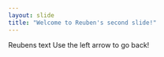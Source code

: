 ```yaml
---
layout: slide
title: "Welcome to Reuben's second slide!"
---
```

Reubens text
Use the left arrow to go back!
